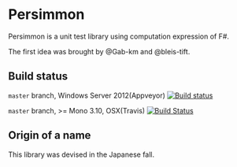 # Persimmon

Persimmon is a unit test library using computation expression of F#.

The first idea was brought by @Gab-km and @bleis-tift.

## Build status

``master`` branch, Windows Server 2012(Appveyor) [![Build status](https://ci.appveyor.com/api/projects/status/89d7837yqc2kg8lt?svg=true)](https://ci.appveyor.com/project/pocketberserker/persimmon)

``master`` branch, >= Mono 3.10, OSX(Travis) [![Build Status](https://travis-ci.org/pocketberserker/Persimmon.svg?branch=master)](https://travis-ci.org/pocketberserker/Persimmon)

## Origin of a name

This library was devised in the Japanese fall.
